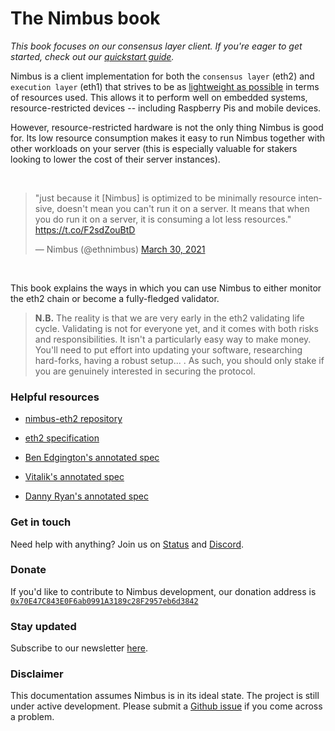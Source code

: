 # The Nimbus book

*This book focuses on our consensus layer client. If you're eager to get started, check out our [quickstart guide](./quick-start.md).*

Nimbus is a client implementation for both the `consensus layer` (eth2) and `execution layer` (eth1) that strives to be as [lightweight as possible](https://our.status.im/ethereum-is-green/) in terms of resources used. This allows it to perform well on embedded systems, resource-restricted devices -- including Raspberry Pis and mobile devices.

However, resource-restricted hardware is not the only thing Nimbus is good for. Its low resource consumption makes it easy to run Nimbus together with other workloads on your server (this is especially valuable for stakers looking to lower the cost of their server instances).

</br>

<blockquote class="twitter-tweet"><p lang="en" dir="ltr">&quot;just because it [Nimbus] is optimized to be minimally resource intensive, doesn&#39;t mean you can&#39;t run it on a server. It means that when you do run it on a server, it is consuming a lot less resources.&quot; <a href="https://t.co/F2sdZouBtD">https://t.co/F2sdZouBtD</a></p>&mdash; Nimbus (@ethnimbus) <a href="https://twitter.com/ethnimbus/status/1376836270245154817?ref_src=twsrc%5Etfw">March 30, 2021</a></blockquote> <script async src="https://platform.twitter.com/widgets.js" charset="utf-8"></script>

</br>

This book explains the ways in which you can use Nimbus to either monitor the eth2 chain or become a fully-fledged validator.

> **N.B.** The reality is that we are very early in the eth2 validating life cycle. Validating is not for everyone yet, and it comes with both risks and responsibilities. It isn't a particularly easy way to make money. You'll need to put effort into updating your software, researching hard-forks, having a robust setup... . As such, you should only stake if you are genuinely interested in securing the protocol.



### Helpful resources

- [nimbus-eth2 repository](https://github.com/status-im/nimbus-eth2)
- [eth2 specification](https://github.com/ethereum/consensus-specs/tree/v1.2.0-rc.1#phase-0)
- [Ben Edgington's annotated spec](https://benjaminion.xyz/eth2-annotated-spec/phase0/beacon-chain/) 

- [Vitalik's annotated spec](https://github.com/ethereum/annotated-spec/blob/master/phase0/beacon-chain.md)

- [Danny Ryan's annotated spec](https://notes.ethereum.org/@djrtwo/Bkn3zpwxB)


### Get in touch

Need help with anything? Join us on [Status](https://join.status.im/nimbus-general) and [Discord](https://discord.gg/9dWwPnG).

### Donate

If you'd like to contribute to Nimbus development, our donation address is [`0x70E47C843E0F6ab0991A3189c28F2957eb6d3842`](https://etherscan.io/address/0x70E47C843E0F6ab0991A3189c28F2957eb6d3842)

### Stay updated
Subscribe to our newsletter [here](https://subscribe.nimbus.guide/).


### Disclaimer

This documentation assumes Nimbus is in its ideal state. The project is still under active development. Please submit a [Github issue](https://github.com/status-im/nimbus-eth2/issues) if you come across a problem.

<!-- > > > TODO:

1. fill up the gitbook content
2. write questions in the faq.md page -->
